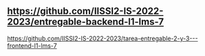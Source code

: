 https://github.com/IISSI2-IS-2022-2023/entregable-backend-l1-lms-7
----------------------------------------------------------------------------------
https://github.com/IISSI2-IS-2022-2023/tarea-entregable-2-y-3---frontend-l1-lms-7

